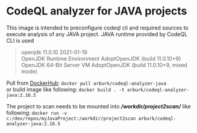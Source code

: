# CodeQL analyzer for JAVA projects

This image is intended to preconfigure codeql cli and required sources to execute analysis of any JAVA project.
JAVA runtime provided by CodeQL CLI is used
> openjdk 11.0.10 2021-01-19  
> OpenJDK Runtime Environment AdoptOpenJDK (build 11.0.10+9)  
> OpenJDK 64-Bit Server VM AdoptOpenJDK (build 11.0.10+9, mixed mode)  

Pull from [DockerHub](https://hub.docker.com/r/arburk/codeql-analyzer-java): 
`docker pull arburk/codeql-analyzer-java`  
or build image like following:
`docker build . -t arburk/codeql-analyzer-java:2.16.5`

The project to scan needs to be mounted into ___/workdir/project2scan/___ like following:
`docker run -v c:/dev/repos/myJavaProject:/workdir/project2scan arburk/codeql-analyzer-java:2.16.5`

